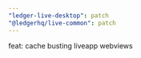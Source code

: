 ```yaml
---
"ledger-live-desktop": patch
"@ledgerhq/live-common": patch
---
```


feat: cache busting liveapp webviews
